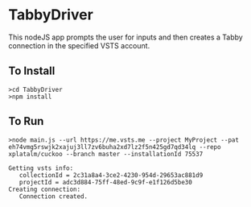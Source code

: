 # TabbyDriver
This nodeJS app prompts the user for inputs and then creates a Tabby connection in the specified VSTS account.

## To Install
    >cd TabbyDriver
    >npm install

## To Run
    >node main.js --url https://me.vsts.me --project MyProject --pat eh74vmg5rswjk2xajuj3ll7zv6buha2xd7lz2f5n425gd7qd34lq --repo xplatalm/cuckoo --branch master --installationId 75537

    Getting vsts info:
       collectionId = 2c31a8a4-3ce2-4230-954d-29653ac881d9
       projectId = adc3d884-75ff-48ed-9c9f-e1f126d5be30
    Creating connection:
       Connection created.